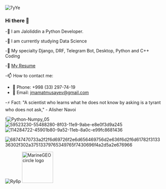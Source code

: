 
![7yYe](https://user-images.githubusercontent.com/70073648/201647015-919bbf2a-19be-4e33-8d60-45a9e85dc9d4.gif)


###        Hi there 👋

-🔭 I am Jaloliddin a Python Developer.

-🌱 I am currently studying Data Science

-💬 My specialty Django, DRF, Telegram Bot, Desktop, Python and C++ Coding

-📄 [My Resume](https://docs.google.com/document/d/12dFIYrIvAyFt3DepxYNgVvOPlbKaCI_VAE564W19DyA/edit?usp=sharing/)


-📫 How to contact me:

  * 📱 Phone: +998 (33) 297-74-19
  * 📧 Email: jmamatmusayev@gmail.com 

-⚡ Fact: "A scientist who learns what he does not know by asking is a tyrant who does not ask," - Alisher Navoi


!![Python-Numpy_05](https://user-images.githubusercontent.com/70073648/201746077-3b7875ce-bc61-4fa9-beb2-2b4bf364e3d5.gif)
![59523230-55488280-8f03-11e9-9abe-e8e0f3d9a245](https://user-images.githubusercontent.com/70073648/201746101-6e38907c-6594-43b3-b50c-877c2fc6d160.gif)
![114284722-45901b80-9a52-11eb-8a0c-e99fc8681436](https://user-images.githubusercontent.com/70073648/201746112-e536f85e-3350-423b-b7e6-070f2427516b.gif)

![68747470733a2f2f6d69726f2e6d656469756d2e636f6d2f6d61782f313336302f302a37513379765349765f7430696f4a2d5a2e676966](https://user-images.githubusercontent.com/70073648/201746125-4016ea7f-4091-48b5-b0a5-e82cd746a286.gif)

![Ry6p](https://user-images.githubusercontent.com/70073648/201746159-ddcf81d3-c3d1-4553-816d-2a55eda097eb.gif)
<img src="https://user-images.githubusercontent.com/70073648/201746159-ddcf81d3-c3d1-4553-816d-2a55eda097eb.gif" alt="MarineGEO circle logo" style="height: 100px; width:100px;"/>
